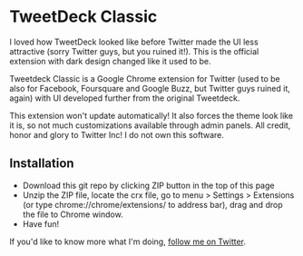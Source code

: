 TweetDeck Classic
=========================

I loved how TweetDeck looked like before Twitter made the UI less attractive (sorry Twitter guys, but you ruined it!). This is the official extension with dark design changed like it used to be.

Tweetdeck Classic is a Google Chrome extension for Twitter (used to be also for Facebook, Foursquare and Google Buzz, but Twitter guys ruined it, again) with UI developed further from the original Tweetdeck.

This extension won't update automatically! It also forces the theme look like it is, so not much customizations available through admin panels. All credit, honor and glory to Twitter Inc! I do not own this software.

Installation
--------------

- Download this git repo by clicking ZIP button in the top of this page
- Unzip the ZIP file, locate the crx file, go to menu > Settings > Extensions (or type chrome://chrome/extensions/ to address bar), drag and drop the file to Chrome window.
- Have fun!

If you'd like to know more what I'm doing, [follow me on Twitter](http://www.twitter.com/rolle).
